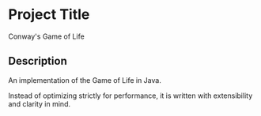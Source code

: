 # Project Title

Conway's Game of Life

## Description

An implementation of the Game of Life in Java.

Instead of optimizing strictly for performance, it is written with
extensibility and clarity in mind.
